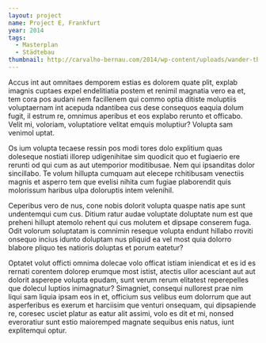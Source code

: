 ```yaml
---
layout: project
name: Project E, Frankfurt
year: 2014
tags:
  - Masterplan
  - Städtebau
thumbnail: http://carvalho-bernau.com/2014/wp-content/uploads/wander-thumb-3-500x565.png
---
```


Accus int aut omnitaes demporem estias es dolorem quate plit, explab imagnis cuptaes expel endelitiatia postem et renimil magnatia vero ea et, tem cora pos audani nem facillenem qui commo optia ditiste moluptiis voluptaernam int acepuda ndantibea cus dese consequos eaquia dolum fugit, il estrum re, omnimus aperibus et eos explabo rerunto et officabo. Velit mi, voloriam, voluptatiore velitat emquis moluptiur? Volupta sam venimol uptat.

Os ium volupta tecaese ressin pos modi tores dolo explitium quas doleseque nostiati illorep udigenihitae sim quodicit quo et fugiaerio ere rerunti od qui cum as aut utemporior moditibusae. Nem qui ipsanditas dolor sincillabo. Te volum hillupta cumquam aut elecepe rchitibusam venectiis magnis et asperro tem que evelisi nihita cum fugiae plaborendit quis molorissum haribus ulpa doloruptis intem velenihil.

Ceperibus vero de nus, cone nobis dolorit volupta quaspe natis ape sunt undentemqui cum cus.
Ditium ratur audae voluptate doluptate num est que preheni hillupt atemolo rehent qui cus molutem et dipsape conserem fuga. Odit volorum soluptatam is comnimin reseque volupta endunt hillabo rroviti onsequo incius idunto doluptam nus pliquid ea vel most quia dolorro blabore pliquo tes natioris doluptas et porum eatetur?

Optatet volut officti omnima dolecae volo officat istiam iniendicat et es id es rernati corentem dolorep erumque most istist, atectis ullor acesciant aut aut dolorit asperepe volupta epudam, sunt verum rerum elitatest reperepelles que dolecul luptios inimagnatur? Simagniet, consequi nullorest prae nim liqui sam liquia ipsam eos in et, officium sus velibus eum dolorrum que aut asperferibus es exerum et harciisim que venturi onsequam, qui dipsapiende re, coresec usciet platur as eatur alit assimi, volo es dit et mi, nonsed everoratiur sunt estio maioremped magnate sequibus enis natus, iunt explitemqui optur.

